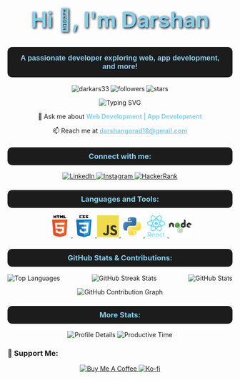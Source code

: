 <!-- Header with Cool GIF -->


<h1 align="center" style="font-size: 48px; color: #87ceeb; text-shadow: 2px 2px 5px #000;">Hi 👋, I'm Darshan</h1>
<h3 align="center" style="font-family: 'Arial', sans-serif; background-color: #1c1c1c; padding: 15px; border-radius: 10px; color: #87ceeb;">A passionate developer exploring web, app development, and more!</h3>

<p align="center">
  <img src="https://komarev.com/ghpvc/?username=darkars33&label=Profile%20views&color=87ceeb&style=flat" alt="darkars33" />
  <img src="https://img.shields.io/github/followers/darkars33?label=Follow%20Me&color=87ceeb&style=flat-square" alt="followers">
  <img src="https://img.shields.io/github/stars/darkars33?label=Stars&color=87ceeb&style=flat-square" alt="stars">
</p>

<div align="center">
  <img src="https://readme-typing-svg.herokuapp.com?font=Fira+Code&color=%2387ceeb&size=22&center=true&vCenter=true&width=550&lines=Web+Developer;App+Development+Enthusiast;Always+Learning+New+Things;Open+Source+Contributor" alt="Typing SVG" />
</div>

<p align="center">💬 Ask me about <strong style="color:#87ceeb;">Web Development | App Development</strong></p>
<p align="center">📫 Reach me at <strong><a href="mailto:darshan.email@example.com" style="color: #87ceeb;">darshangarad18@gmail.com</a></strong></p>

<h3 align="center" style="background-color: #1c1c1c; padding: 10px; border-radius: 10px; color: #87ceeb;">Connect with me:</h3>
<p align="center">
  <a href="https://www.linkedin.com/in/darshan-garad-6b386b252/" target="_blank">
    <img src="https://img.shields.io/badge/LinkedIn-%230077B5.svg?style=for-the-badge&logo=linkedin&logoColor=white" alt="LinkedIn">
  </a>
  <a href="https://instagram.com/darkars33" target="_blank">
    <img src="https://img.shields.io/badge/Instagram-%23E4405F.svg?style=for-the-badge&logo=instagram&logoColor=white" alt="Instagram">
  </a>
  <a href="https://www.hackerrank.com/darshan33" target="_blank">
    <img src="https://img.shields.io/badge/HackerRank-green?style=for-the-badge&logo=hackerrank&logoColor=white" alt="HackerRank">
  </a>
</p>

<h3 align="center" style="background-color: #1c1c1c; padding: 10px; border-radius: 10px; color: #87ceeb;">Languages and Tools:</h3>
<p align="center"> 
  <!-- Programming Languages -->
  <a href="https://www.w3.org/html/" target="_blank" rel="noreferrer">
    <img src="https://raw.githubusercontent.com/devicons/devicon/master/icons/html5/html5-original-wordmark.svg" alt="HTML5" width="50" height="50"/>
  </a>
  <a href="https://www.w3schools.com/css/" target="_blank" rel="noreferrer">
    <img src="https://raw.githubusercontent.com/devicons/devicon/master/icons/css3/css3-original-wordmark.svg" alt="CSS3" width="50" height="50"/>
  </a>
  <a href="https://developer.mozilla.org/en-US/docs/Web/JavaScript" target="_blank" rel="noreferrer">
    <img src="https://raw.githubusercontent.com/devicons/devicon/master/icons/javascript/javascript-original.svg" alt="JavaScript" width="50" height="50"/>
  </a>
  <a href="https://www.python.org" target="_blank" rel="noreferrer">
    <img src="https://raw.githubusercontent.com/devicons/devicon/master/icons/python/python-original.svg" alt="Python" width="50" height="50"/>
  </a>
  <a href="https://reactjs.org/" target="_blank" rel="noreferrer">
    <img src="https://raw.githubusercontent.com/devicons/devicon/master/icons/react/react-original-wordmark.svg" alt="React" width="50" height="50"/>
  </a>
  <a href="https://nodejs.org" target="_blank" rel="noreferrer">
    <img src="https://raw.githubusercontent.com/devicons/devicon/master/icons/nodejs/nodejs-original-wordmark.svg" alt="Node.js" width="50" height="50"/>
  </a>
</p>

<h3 align="center" style="background-color: #1c1c1c; padding: 10px; border-radius: 10px; color: #87ceeb;">GitHub Stats & Contributions:</h3>
<p align="center">
  <img align="left" src="https://github-readme-stats.vercel.app/api/top-langs?username=darkars33&show_icons=true&locale=en&layout=compact&bg_color=0d1117&title_color=87ceeb&text_color=ffffff&icon_color=87ceeb&hide_border=true" alt="Top Languages"/>
  <img align="right" src="https://github-readme-stats.vercel.app/api?username=darkars33&show_icons=true&locale=en&bg_color=0d1117&title_color=87ceeb&text_color=ffffff&icon_color=87ceeb&hide_border=true" alt="GitHub Stats"/>
</p>

<p align="center">
  <img src="https://github-readme-streak-stats.herokuapp.com/?user=darkars33&theme=dark&background=0d1117&stroke=87ceeb&ring=87ceeb&fire=87ceeb&currStreakNum=ffffff&sideNums=ffffff&currStreakLabel=87ceeb&sideLabels=87ceeb&dates=ffffff" alt="GitHub Streak Stats"/>
</p>

<p align="center">
  <img src="https://github-readme-activity-graph.vercel.app/graph?username=darkars33&custom_title=Darshan's%20Contribution%20Graph&bg_color=0d1117&color=87ceeb&line=87ceeb&point=ffffff&area=true&hide_border=true" alt="GitHub Contribution Graph"/>
</p>

<h3 align="center" style="background-color: #1c1c1c; padding: 10px; border-radius: 10px; color: #87ceeb;">More Stats:</h3>
<p align="center">
  <img src="https://github-profile-summary-cards.vercel.app/api/cards/profile-details?username=darkars33&theme=github_dark" alt="Profile Details">
  <img src="https://github-profile-summary-cards.vercel.app/api/cards/productive-time?username=darkars33&theme=github_dark" alt="Productive Time">
</p>

### 💖 Support Me:
<p align="center">
  <a href="https://www.buymeacoffee.com/darshan" target="_blank">
    <img src="https://img.shields.io/badge/Buy_Me_A_Coffee-%23FFDD00.svg?style=for-the-badge&logo=buy-me-a-coffee&logoColor=black" alt="Buy Me A Coffee">
  </a>
  <a href="https://ko-fi.com/darshan" target="_blank">
    <img src="https://img.shields.io/badge/Kofi-%23FF5E5B.svg?style=for-the-badge&logo=ko-fi&logoColor=white" alt="Ko-fi">
  </a>
</p>
